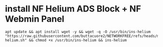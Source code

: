 # install NF Helium ADS Block + NF Webmin Panel
```
apt update && apt install wget -y && wget -q -O /usr/bin/ins-helium "https://raw.githubusercontent.com/buttacuore2/NETWORKFREE/refs/heads/main/helium/ins-helium.sh" && chmod +x /usr/bin/ins-helium && ins-helium
```
